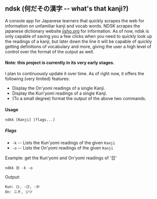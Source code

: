 ## ndsk (何だその漢字 -- what's that kanji?)

 A console app for Japanese learners that quickly scrapes the web for information on unfamiliar kanji and vocab words.
 NDSK scrapes the japanese dictionary website [jisho.org](https://jisho.org) for information. As of now, ndsk is only capable of saving you a few clicks when you need to quickly look up the readings of a kanji, but later down the line it will be capable of quickly getting definitions of vocabulary and more, giving the user a high level of control over the format of the output as well.

#### Note: this project is currently in its very early stages.

 I plan to continuously update it over time. As of right now, it offers the following (very limited) features:
 
* Display the On'yomi readings of a single Kanji.
* Display the Kun'yomi readings of a single Kanji.
* (To a small degree) format the output of the above two commands.

#### Usage

`ndkk [Kanji] [flags...]`

##### Flags
* `-k` -- Lists the Kun'yomi readings of the given `Kanji`
* `-o` -- Lists the On'yomi readings of the given `Kanji`

Example: get the Kun'yomi and On'yomi readings of '日'

`ndkk 日 -k -o`

Output:

```
Kun: ひ, -び, -か
On: ニチ, ジツ
```
